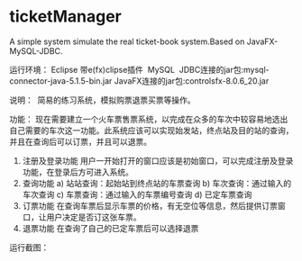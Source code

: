 # ticketManager
A simple system simulate the real ticket-book system.Based on JavaFX-MySQL-JDBC.

运行环境：
  Eclipse 带e(fx)clipse插件
  MySQL
  JDBC连接的jar包:mysql-connector-java-5.1.5-bin.jar
  JavaFX连接的jar包:controlsfx-8.0.6_20.jar

说明：
  简易的练习系统，模拟购票退票买票等操作。
  
功能：
  现在需要建立一个火车票售票系统，以完成在众多的车次中较容易地选出自己需要的车次这一功能。此系统应该可以实现始发站，终点站及目的站的查询，并且在查询后可以订票，并且可以退票。
  1.	注册及登录功能
  用户一开始打开的窗口应该是初始窗口，可以完成注册及登录功能，在登录后方可进入系统。
  2.	查询功能
  a)	站站查询：起始站到终点站的车票查询
  b)	车次查询：通过输入的车次查询
  c)	车票查询：通过输入的车票编号查询
  d)	已定车票查询
  3.	订票功能
  在查询车票后显示车票的价格，有无空位等信息，然后提供订票窗口，让用户决定是否订这张车票。
  4.	退票功能
  在查询了自己的已定车票后可以选择退票

运行截图：
